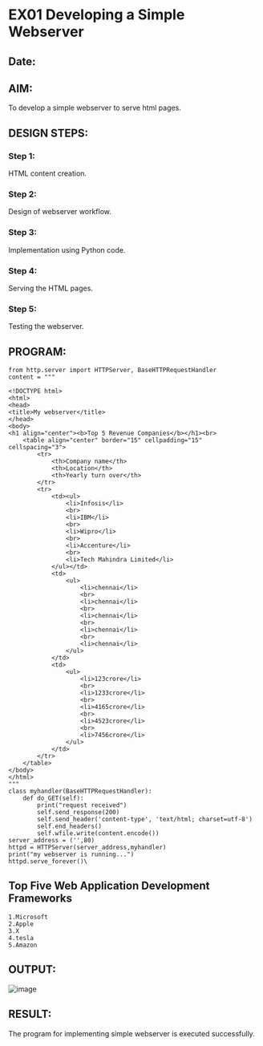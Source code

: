 # EX01 Developing a Simple Webserver
## Date:

## AIM:
To develop a simple webserver to serve html pages.

## DESIGN STEPS:
### Step 1: 
HTML content creation.

### Step 2:
Design of webserver workflow.

### Step 3:
Implementation using Python code.

### Step 4:
Serving the HTML pages.

### Step 5:
Testing the webserver.

## PROGRAM:
```
from http.server import HTTPServer, BaseHTTPRequestHandler
content = """

<!DOCTYPE html>
<html>
<head>
<title>My webserver</title>
</head>
<body>
<h1 align="center"><b>Top 5 Revenue Companies</b></h1><br>
    <table align="center" border="15" cellpadding="15" cellspacing="3">
        <tr>
            <th>Company name</th>
            <th>Location</th>
            <th>Yearly turn over</th>
        </tr>
        <tr>
            <td><ul>
                <li>Infosis</li>
                <br>
                <li>IBM</li>
                <br>
                <li>Wipro</li>
                <br>
                <li>Accenture</li>
                <br>
                <li>Tech Mahindra Limited</li>
            </ul></td>
            <td>
                <ul>
                    <li>chennai</li>
                    <br>
                    <li>chennai</li>
                    <br>
                    <li>chennai</li>
                    <br>
                    <li>chennai</li>
                    <br>
                    <li>chennai</li>
                </ul>
            </td>
            <td>
                <ul>
                    <li>123crore</li>
                    <br>
                    <li>1233crore</li>
                    <br>
                    <li>4165crore</li>
                    <br>
                    <li>4523crore</li>
                    <br>
                    <li>7456crore</li>
                </ul>
            </td>
        </tr>
    </table>
</body>
</html>
"""
class myhandler(BaseHTTPRequestHandler):
    def do_GET(self):
        print("request received")
        self.send_response(200)
        self.send_header('content-type', 'text/html; charset=utf-8')
        self.end_headers()
        self.wfile.write(content.encode())
server_address = ('',80)
httpd = HTTPServer(server_address,myhandler)
print("my webserver is running...")
httpd.serve_forever()\
```
## Top Five Web Application Development Frameworks
```
1.Microsoft
2.Apple
3.X
4.tesla
5.Amazon
```
## OUTPUT:
![image](https://github.com/25tharunkumar/simplewebserver/assets/123470785/c6cdc4ef-e04d-45df-b199-f2f180132c09)


## RESULT:
The program for implementing simple webserver is executed successfully.
